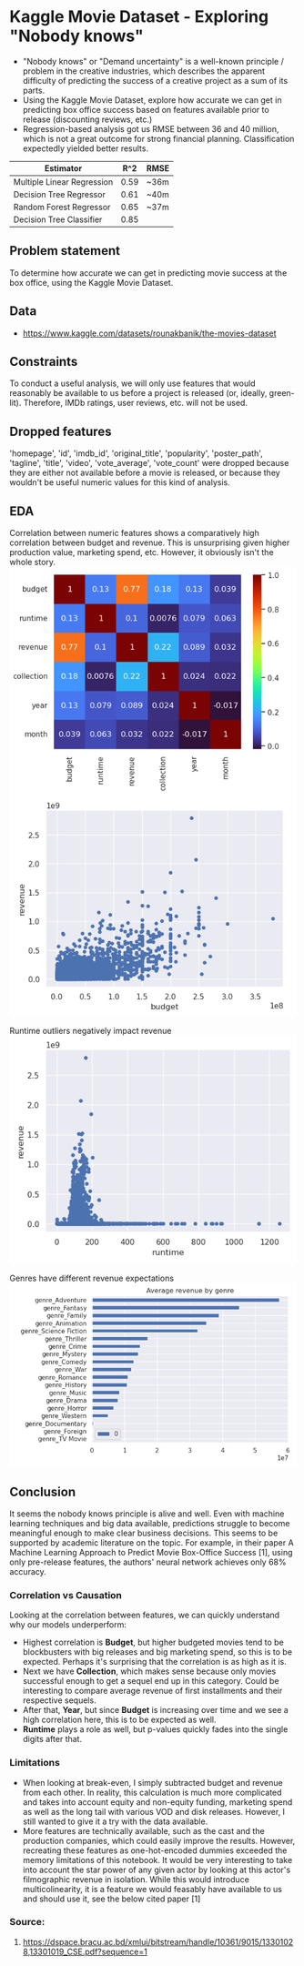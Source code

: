 # Kaggle Movie Dataset - Exploring "Nobody knows"
 - "Nobody knows" or "Demand uncertainty" is a well-known principle / problem in the creative industries, which describes the apparent difficulty of predicting the success of a creative project as a sum of its parts. 
- Using the Kaggle Movie Dataset, explore how accurate we can get in predicting box office success based on features available prior to release (discounting reviews, etc.)
- Regression-based analysis got us RMSE between 36 and 40 million, which is not a great outcome for strong financial planning. Classification expectedly yielded better results.

| Estimator | R^2 | RMSE |
|-|-|-|
| Multiple Linear Regression | 0.59 | ~36m |
| Decision Tree Regressor | 0.61 | ~40m |
| Random Forest Regressor | 0.65 | ~37m |
| Decision Tree Classifier | 0.85 | |

## Problem statement
To determine how accurate we can get in predicting movie success at the box office, using the Kaggle Movie Dataset.

## Data
- https://www.kaggle.com/datasets/rounakbanik/the-movies-dataset

## Constraints
To conduct a useful analysis, we will only use features that would reasonably be available to us before a project is released (or, ideally, green-lit). Therefore, IMDb ratings, user reviews, etc. will not be used.

## Dropped features
'homepage', 'id', 'imdb_id', 'original_title', 'popularity', 'poster_path', 'tagline', 'title', 'video', 'vote_average', 'vote_count' were dropped because they are either not available before a movie is released, or because they wouldn't be useful numeric values for this kind of analysis.

## EDA

Correlation between numeric features shows a comparatively high correlation between budget and revenue. This is unsurprising given higher production value, marketing spend, etc. However, it obviously isn't the whole story.
![alt text](./movie_dataset_correlation.PNG "Correlation between numeric features")
![alt text](./movies_database_budget_revenue.PNG "Visible correlation between budget and revenue")

Runtime outliers negatively impact revenue
![alt text](./movies_database_runtime_revenue.PNG "Runtime vs revenue")

Genres have different revenue expectations
![alt text](./movies_dataset_avg_revenue_by_genre.PNG "Revenue by genre")

## Conclusion
It seems the nobody knows principle is alive and well. Even with machine learning techniques and big data available, predictions struggle to become meaningful enough to make clear business decisions. This seems to be supported by academic literature on the topic. For example, in their paper A Machine Learning Approach to Predict Movie Box-Office Success [1], using only pre-release features, the authors' neural network achieves only 68% accuracy.

### Correlation vs Causation
Looking at the correlation between features, we can quickly understand why our models underperform:

- Highest correlation is **Budget**, but higher budgeted movies tend to be blockbusters with big releases and big marketing spend, so this is to be expected. Perhaps it's surprising that the correlation is as high as it is.
- Next we have **Collection**, which makes sense because only movies successful enough to get a sequel end up in this category. Could be interesting to compare average revenue of first installments and their respective sequels.
- After that, **Year**, but since **Budget** is increasing over time and we see a high correlation here, this is to be expected as well.
- **Runtime** plays a role as well, but p-values quickly fades into the single digits after that.

### Limitations
- When looking at break-even, I simply subtracted budget and revenue from each other. In reality, this calculation is much more complicated and takes into account equity and non-equity funding, marketing spend as well as the long tail with various VOD and disk releases. However, I still wanted to give it a try with the data available.
- More features are technically available, such as the cast and the production companies, which could easily improve the results. However, recreating these features as one-hot-encoded dummies exceeded the memory limitations of this notebook. It would be very interesting to take into account the star power of any given actor by looking at this actor's filmographic revenue in isolation. While this would introduce multicolinearity, it is a feature we would feasably have available to us and should use it, see the below cited paper [1]

### Source:
1. https://dspace.bracu.ac.bd/xmlui/bitstream/handle/10361/9015/13301028,13301019_CSE.pdf?sequence=1